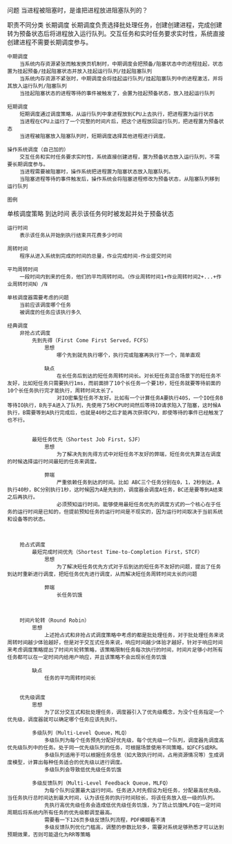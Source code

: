 问题
    当进程被阻塞时，是谁把进程放进阻塞队列的？

职责不同分类
    长期调度
        长期调度负责选择批处理任务，创建创建进程，完成创建转为预备状态后将进程放入运行队列。交互任务和实时任务要求实时性，系统直接创建进程不需要长期调度参与。

    中期调度
        当系统内存资源紧张而触发换页机制时，中期调度会把预备/阻塞状态中的进程挂起，状态置为挂起预备/挂起阻塞状态并放入挂起运行队列/挂起阻塞队列
        当系统内存资源不紧张时，中期调度会将挂起运行队列/挂起阻塞队列中的进程激活，并将其放入运行队列/阻塞队列
        当挂起阻塞状态的进程等待的事件被触发了，会置为挂起预备状态，放入挂起运行队列

    短期调度
        短期调度通过调度策略，从运行队列中拿进程放到CPU上去执行，把进程置为运行状态
        当进程在CPU上运行了一个完整的时间片后，把这个进程放回运行队列，把进程置为预备状态
        当进程被阻塞放入阻塞队列时，短期调度选择其他进程进行调度。

    操作系统调度（自己加的）
        交互任务和实时任务要求实时性，系统直接创建进程，置为预备状态放入运行队列，不需要长期调度参与。
        当进程需要被阻塞时，操作系统把进程置为阻塞状态放入阻塞队列。
        当阻塞进程等待的事件触发后，操作系统会将阻塞进程修改为预备状态，从阻塞队列移到运行队列

    图例

单核调度策略
    到达时间
        表示该任务何时被发起并处于预备状态

    运行时间
        表示该任务从开始到执行结束共花费多少时间

    周转时间
        程序从进入系统到完成的时间的总量，作业完成时间-作业提交时间

    平均周转时间
        一段时间内到来的任务，他们的平均周转时间。（作业周转时间1+作业周转时间2+...+作业周转时间N）/N

    单核调度器需要考虑的问题
        当前应该调度哪个任务
        被调度的任务应该执行多久

    经典调度
        非抢占式调度
            先到先得（First Come First Served，FCFS）
                思想
                    哪个先到就先执行哪个，执行完或阻塞再执行下一个，简单直观

                缺点
                    在长任务后到达的短任务周转时间长。对长短任务混合场景下的短任务不友好，比如短任务只需要执行1ms，而前面排了10个长任务一个要1秒，短任务就要等待前面的10个长任务执行完才能执行，周转时间太长了。
                    对IO密集型任务不友好。比如有一个计算任务A要执行40S，一个IO任务B等待IO执行，B先于A进入了队列，先使用了5秒CPU时间然后等待IO请求陷入了阻塞，这时候A执行，B需要等到A执行完成后，也就是40秒之后才能再次获得CPU，即使等待的事件已经触发了也不行。


            最短任务优先（Shortest Job First，SJF）
                思想
                    为了解决先到先得方式中对短任务不友好的弊端，短任务优先算法在调度的时候选择运行时间最短的任务来调度。

                弊端
                    严重依赖任务到达的时间。比如 ABC三个任务分别在0，1，2秒到达，A执行40秒，BC分别执行1秒，这时候因为A是先到的，调度器会调度A任务，BC还是要等到A结束之后再执行。
                    必须预知运行时间。能够使用最短任务优先的调度方式的一个核心在于任务的运行时间是已知的，但提前预知任务的运行时间是不现实的，因为运行时间取决于当前系统和设备等的状态。



        抢占式调度
            最短完成时间优先（Shortest Time-to-Completion First，STCF）
                思想
                    为了解决短任务优先方式对于后到达的短任务不友好的问题，提出了任务到达时重新进行调度，把短任务优先进行调度，从而解决短任务周转时间太长的问题

                弊端
                    长任务饥饿



        时间片轮转（Round Robin）
            思想
                上述抢占式和非抢占式调度策略中考虑的都是批处理任务，对于批处理任务来说周转时间越少体验越好，但是对于交互式任务来说，响应时间越少体验才越好，针对于响应时间来考虑调度策略提出了时间片轮转策略，该策略限制任务每次执行的时间，时间片足够小时所有任务都可以在一定时间内给用户响应，并且该策略不会出现长任务饥饿

            缺点
                任务的平均周转时间长


        优先级调度
            思想
                为了区分交互式和批处理任务，调度器引入了优先级概念，为没个任务指定一个优先级，调度器就可以确定哪个任务应该先执行。

            多级队列（Multi-Level Queue，MLQ）
                多级队列为每个任务预先分配好优先级，每个优先级一个队列，调度器先调度高优先级队列中的任务。处于同一优先级队列的任务，可根据场景使用不同策略，如FCFS或RR。
                多级队列适用于可以根据任务信息（如大致执行时间，占用资源情况等）生成调度模型，计算出每种任务适合的优先级以进行调度。
                多级队列会导致低优先级任务饥饿

            多级反馈队列（Multi-Level Feedback Queue，MLFQ）
                为每个队列设置最大运行时间。任务进入时先假设为短任务，分配最高优先级。当任务执行总时间达到最大时间，认为该任务的执行时间较长，将该任务放入低一级的队列。
                先执行高优先级任务会造成低优先级任务饥饿，为了防止饥饿MLFQ在一定时间周期后将系统内所有任务的优先级都调至最高。
                需要看一下126页多级反馈队列流程，PDF模糊看不清
                多级反馈队列优化门槛高，调整的参数比较多，需要对系统足够熟悉才可以达到预期效果，否则可能退化为RR等策略




